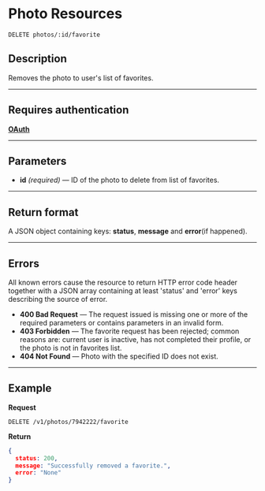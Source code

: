 # Photo Resources

    DELETE photos/:id/favorite

## Description
Removes the photo to user's list of favorites.

***

## Requires authentication
**[OAuth][]**

***

## Parameters

- **id** _(required)_ — ID of the photo to delete from list of favorites.

***

## Return format
A JSON object containing keys: **status**, **message** and **error**(if happened).

***

## Errors
All known errors cause the resource to return HTTP error code header together with a JSON array containing at least 'status' and 'error' keys describing the source of error.

- **400 Bad Request** — The request issued is missing one or more of the required parameters or contains parameters in an invalid form.
- **403 Forbidden** — The favorite request has been rejected; common reasons are: current user is inactive, has not completed their profile, or the photo is not in favorites list.
- **404 Not Found** — Photo with the specified ID does not exist.

***

## Example
**Request**

    DELETE /v1/photos/7942222/favorite

**Return**
``` json
{
  status: 200,
  message: "Successfully removed a favorite.",
  error: "None"
}
```

[OAuth]: https://github.com/500px/api-documentation/tree/master/authentication
[full format]: https://github.com/500px/api-documentation/blob/master/basics/formats_and_terms.md#full-format